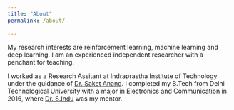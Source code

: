 ```yaml
---
title: "About"
permalink: /about/
  
---
```


My research interests are reinforcement learning, machine learning and deep learning. I am an experienced independent researcher with a penchant for teaching.

I worked as a Research Assitant at Indraprastha Institute of Technology under the guidance of [Dr. Saket Anand](https://www.iiitd.ac.in/anands). I completed my B.Tech from Delhi Technological University with a major in Electronics and Communication in 2016, where [Dr. S.Indu](http://dtu.irins.org/profile/66967#other_information_panel) was my mentor. 